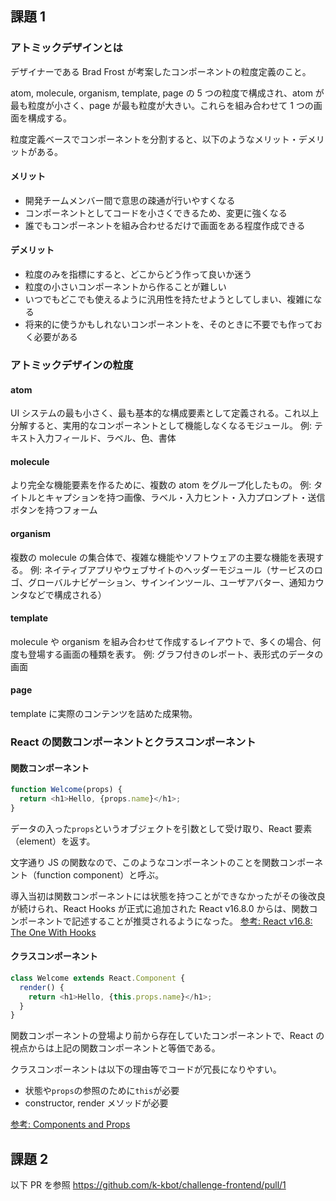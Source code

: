 ## 課題 1

### アトミックデザインとは

デザイナーである Brad Frost が考案したコンポーネントの粒度定義のこと。

atom, molecule, organism, template, page の 5 つの粒度で構成され、atom が最も粒度が小さく、page が最も粒度が大きい。これらを組み合わせて 1 つの画面を構成する。

粒度定義ベースでコンポーネントを分割すると、以下のようなメリット・デメリットがある。

#### メリット

- 開発チームメンバー間で意思の疎通が行いやすくなる
- コンポーネントとしてコードを小さくできるため、変更に強くなる
- 誰でもコンポーネントを組み合わせるだけで画面をある程度作成できる

#### デメリット

- 粒度のみを指標にすると、どこからどう作って良いか迷う
- 粒度の小さいコンポーネントから作ることが難しい
- いつでもどこでも使えるように汎用性を持たせようとしてしまい、複雑になる
- 将来的に使うかもしれないコンポーネントを、そのときに不要でも作っておく必要がある

### アトミックデザインの粒度

#### atom

UI システムの最も小さく、最も基本的な構成要素として定義される。これ以上分解すると、実用的なコンポーネントとして機能しなくなるモジュール。
例: テキスト入力フィールド、ラベル、色、書体

#### molecule

より完全な機能要素を作るために、複数の atom をグループ化したもの。
例: タイトルとキャプションを持つ画像、ラベル・入力ヒント・入力プロンプト・送信ボタンを持つフォーム

#### organism

複数の molecule の集合体で、複雑な機能やソフトウェアの主要な機能を表現する。
例: ネイティブアプリやウェブサイトのヘッダーモジュール（サービスのロゴ、グローバルナビゲーション、サインインツール、ユーザアバター、通知カウンタなどで構成される）

#### template

molecule や organism を組み合わせて作成するレイアウトで、多くの場合、何度も登場する画面の種類を表す。
例: グラフ付きのレポート、表形式のデータの画面

#### page

template に実際のコンテンツを詰めた成果物。

### React の関数コンポーネントとクラスコンポーネント

#### 関数コンポーネント

```js
function Welcome(props) {
  return <h1>Hello, {props.name}</h1>;
}
```

データの入った`props`というオブジェクトを引数として受け取り、React 要素（element）を返す。

文字通り JS の関数なので、このようなコンポーネントのことを関数コンポーネント（function component）と呼ぶ。

導入当初は関数コンポーネントには状態を持つことができなかったがその後改良が続けられ、React Hooks が正式に追加された React v16.8.0 からは、関数コンポーネントで記述することが推奨されるようになった。
[参考: React v16.8: The One With Hooks](https://reactjs.org/blog/2019/02/06/react-v16.8.0.html)

#### クラスコンポーネント

```js
class Welcome extends React.Component {
  render() {
    return <h1>Hello, {this.props.name}</h1>;
  }
}
```

関数コンポーネントの登場より前から存在していたコンポーネントで、React の視点からは上記の関数コンポーネントと等価である。

クラスコンポーネントは以下の理由等でコードが冗長になりやすい。

- 状態や`props`の参照のために`this`が必要
- constructor, render メソッドが必要

[参考: Components and Props](https://reactjs.org/docs/components-and-props.html)

## 課題 2

以下 PR を参照
https://github.com/k-kbot/challenge-frontend/pull/1
